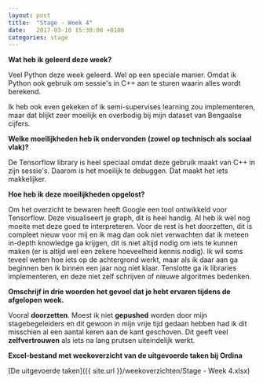 ```yaml
---
layout: post
title:  "Stage - Week 4"
date:   2017-03-10 15:30:00 +0100
categories: stage
---
```



**Wat heb ik geleerd deze week?**

Veel Python deze week geleerd. Wel op een speciale manier. Omdat ik Python ook gebruik om sessie's in C++ aan te sturen waarin alles wordt berekend.

Ik heb ook even gekeken of ik semi-supervises learning zou implementeren, maar dat blijkt zeer moeilijk en overbodig bij mijn dataset van Bengaalse cijfers.

**Welke moeilijkheden heb ik ondervonden (zowel op technisch als sociaal vlak)?**

De Tensorflow library is heel speciaal omdat deze gebruik maakt van C++ in zijn sessie's. Daarom is het moeilijk te debuggen. Dat maakt het iets makkelijker.

**Hoe heb ik deze moeilijkheden opgelost?**

Om het overzicht te bewaren heeft Google een tool ontwikkeld voor Tensorflow. Deze visualiseert je graph, dit is heel handig. Al heb ik wel nog moeite met deze goed te interpreteren. Voor de rest is het doorzetten, dit is compleet nieuw voor mij en ik mag dan ook niet verwachten dat ik meteen in-depth knowledge ga krijgen, dit is niet altijd nodig om iets te kunnen maken (er is altijd wel een zekere hoeveelheid kennis nodig). Ik wil soms teveel weten hoe iets op de achtergrond werkt, maar als ik daar aan ga beginnen ben ik binnen een jaar nog niet klaar. Tenslotte ga ik libraries implementeren, en deze niet zelf schrijven of nieuwe algoritmes bedenken.

**Omschrijf in drie woorden het gevoel dat je hebt ervaren tijdens de afgelopen week.**

Vooral **doorzetten**. Moest ik niet **gepushed** worden door mijn stagebegeleiders en dit gewoon in mijn vrije tijd gedaan hebben had ik dit misschien al een aantal keren aan de kant geschoven. Dit geeft veel **zelfvertrouwen** als iets na lang prutsen uiteindelijk werkt.

**Excel-bestand met weekoverzicht van de uitgevoerde taken bij Ordina**

[De uitgevoerde taken]({{ site.url }}/weekoverzichten/Stage - Week 4.xlsx)
